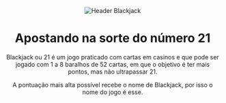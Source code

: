 <body>
    <header>
        <img src="header.webp" alt="Header Blackjack">
        <h1>Apostando na sorte do número 21</h1>
        <p>Blackjack ou 21 é um jogo praticado com cartas em casinos e que pode ser jogado com 1 a 8 baralhos de 52 cartas, em que o objetivo é ter mais pontos, mas não ultrapassar 21.</p>
        <p> A pontuação mais alta possível recebe o nome de Blackjack, por isso o nome do jogo é esse. </p>
    </header>
</body>
</html>
